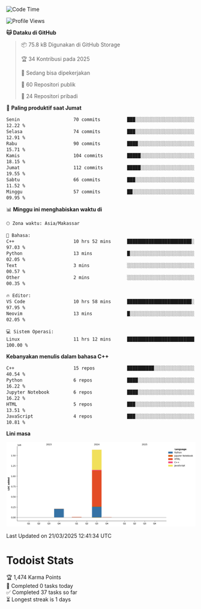 <!--START_SECTION:waka-->
![Code Time](http://img.shields.io/badge/Code%20Time-151%20hrs%203%20mins-blue)

![Profile Views](http://img.shields.io/badge/Profil%20dilihat-13-blue)

**🐱 Dataku di GitHub** 

> 📦 75.8 kB Digunakan di GitHub Storage 
 > 
> 🏆 34 Kontribusi pada 2025
 > 
> 💼 Sedang bisa dipekerjakan
 > 
> 📜 60 Repositori publik 
 > 
> 🔑 24 Repositori pribadi 
 > 
📅 **Paling produktif saat Jumat** 

```text
Senin                    70 commits          ███░░░░░░░░░░░░░░░░░░░░░░   12.22 % 
Selasa                   74 commits          ███░░░░░░░░░░░░░░░░░░░░░░   12.91 % 
Rabu                     90 commits          ████░░░░░░░░░░░░░░░░░░░░░   15.71 % 
Kamis                    104 commits         █████░░░░░░░░░░░░░░░░░░░░   18.15 % 
Jumat                    112 commits         █████░░░░░░░░░░░░░░░░░░░░   19.55 % 
Sabtu                    66 commits          ███░░░░░░░░░░░░░░░░░░░░░░   11.52 % 
Minggu                   57 commits          ██░░░░░░░░░░░░░░░░░░░░░░░   09.95 % 
```


📊 **Minggu ini menghabiskan waktu di** 

```text
🕑︎ Zona waktu: Asia/Makassar

💬 Bahasa: 
C++                      10 hrs 52 mins      ████████████████████████░   97.03 % 
Python                   13 mins             █░░░░░░░░░░░░░░░░░░░░░░░░   02.05 % 
Text                     3 mins              ░░░░░░░░░░░░░░░░░░░░░░░░░   00.57 % 
Other                    2 mins              ░░░░░░░░░░░░░░░░░░░░░░░░░   00.35 % 

🔥 Editor: 
VS Code                  10 hrs 58 mins      ████████████████████████░   97.95 % 
Neovim                   13 mins             █░░░░░░░░░░░░░░░░░░░░░░░░   02.05 % 

💻 Sistem Operasi: 
Linux                    11 hrs 12 mins      █████████████████████████   100.00 % 
```

**Kebanyakan menulis dalam bahasa C++** 

```text
C++                      15 repos            ██████████░░░░░░░░░░░░░░░   40.54 % 
Python                   6 repos             ████░░░░░░░░░░░░░░░░░░░░░   16.22 % 
Jupyter Notebook         6 repos             ████░░░░░░░░░░░░░░░░░░░░░   16.22 % 
HTML                     5 repos             ███░░░░░░░░░░░░░░░░░░░░░░   13.51 % 
JavaScript               4 repos             ███░░░░░░░░░░░░░░░░░░░░░░   10.81 % 
```



**Lini masa**

![Lines of Code chart](https://raw.githubusercontent.com/yusuf601/yusuf601/main/assets/bar_graph.png)


 Last Updated on 21/03/2025 12:41:34 UTC
<!--END_SECTION:waka-->
# Todoist Stats

<!-- TODO-IST:START -->
🏆  1,474 Karma Points           
🌸  Completed 0 tasks today           
✅  Completed 37 tasks so far           
⏳  Longest streak is 1 days
<!-- TODO-IST:END -->
